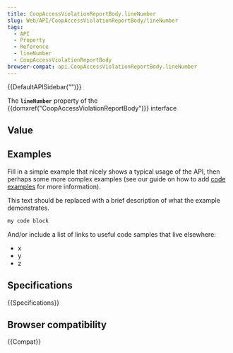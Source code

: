 ```yaml
---
title: CoopAccessViolationReportBody.lineNumber
slug: Web/API/CoopAccessViolationReportBody/lineNumber
tags:
  - API
  - Property
  - Reference
  - lineNumber
  - CoopAccessViolationReportBody
browser-compat: api.CoopAccessViolationReportBody.lineNumber
---
```

{{DefaultAPISidebar("")}}

The **`lineNumber`** property of the {{domxref("CoopAccessViolationReportBody")}} interface 

## Value



## Examples

Fill in a simple example that nicely shows a typical usage of the API, then perhaps some more complex examples (see our guide on how to add [code examples](/en-US/docs/MDN/Contribute/Structures/Code_examples) for more information).

This text should be replaced with a brief description of what the example demonstrates.

```js
my code block
```

And/or include a list of links to useful code samples that live elsewhere:

*   x
*   y
*   z

## Specifications

{{Specifications}}

## Browser compatibility

{{Compat}}


